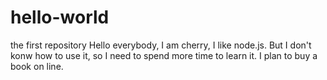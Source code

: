 # hello-world
the first repository
Hello everybody,
I am cherry, I like node.js.
But I don't konw how to use it, so I need to spend more time to learn it.
I plan to buy a book on line.
